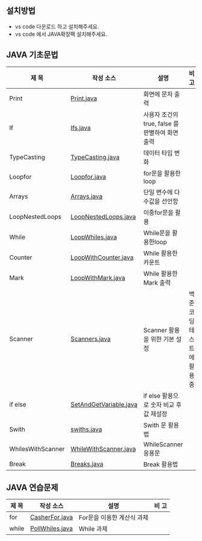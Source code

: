 ## 설치방법 
- vs code 다운로드 하고 설치해주세요.
- vs code 에서 JAVA확장팩 설치해주세요.

## JAVA 기초문법
| 제 목 | 작성 소스 | 설명 | 비 고 |
| --- | --- | --- | --- |
| Print | [Print.java](./src/Prints.java) | 화면에 문자 출력 |   |
| If | [Ifs.java](./src/Ifs.java)| 사용자 조건의 true, false 를 판별하여 화면 출력 |  |
| TypeCasting | [TypeCasting.java](./src/TypeCasting.java) | 데이터 타입 변화  | |
| Loopfor | [Loopfor.java](./src/LoopFor.java) | for문을 활용한 loop | |
| Arrays | [Arrays.java](./src/Arrays.java) | 단일 변수에 다수값을 선언함 | |
| LoopNestedLoops | [LoopNestedLoops.java](./src/LoopNestedLoops.java) | 이중for문을 활용 | |
| While | [LoopWhiles.java](./src/LoopWhiles.java) | While문을 활용한loop | |
| Counter | [LoopWithCounter.java](./src/LoopWithCounter.java) | While 활용한 카운트 | |
| Mark | [LoopWithMark.java](./src/LoopWithMark.java) | While 활용한 Mark 출력 | |
| Scanner | [Scanners.java](./src/Scanners.java) | Scanner 활용을 위한 기본 설정 | 백준코딩 테스트에 활용중 |
| if else | [SetAndGetVariable.java](./src/SetAndGetVariable.java) | if else 활용으로 숫자 비교 후 값 재설정 | |
| Swith | [swiths.java](./src/swiths.java) | Swith 문 활용법 | |
| WhilesWithScanner | [WhileWithScanner.java](./src/WhileWithScanner.java) | WhileScanner 응용문 | |
| Break | [Breaks.java](./src/Breaks.java) | Break 활용법 | |



## JAVA 연습문제
| 제 목 | 작성 소스 | 설명 | 비 고 |
| --- | --- | --- | --- |
| for | [CasherFor.java](./src/cases/CasherFor.java) | For문을 이용한 계산식 과제| |
| while | [PollWhiles.java](./src/cases/PollWhiles.java) | While 과제 | |
